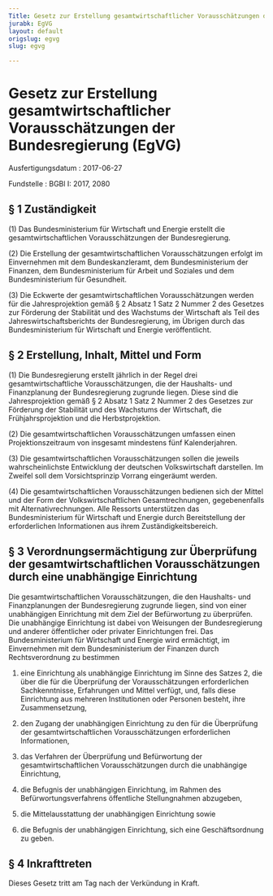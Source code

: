 ```yaml
---
Title: Gesetz zur Erstellung gesamtwirtschaftlicher Vorausschätzungen der Bundesregierung
jurabk: EgVG
layout: default
origslug: egvg
slug: egvg

---
```


# Gesetz zur Erstellung gesamtwirtschaftlicher Vorausschätzungen der Bundesregierung (EgVG)

Ausfertigungsdatum
:   2017-06-27

Fundstelle
:   BGBl I: 2017, 2080


## § 1 Zuständigkeit

(1) Das Bundesministerium für Wirtschaft und Energie erstellt die gesamtwirtschaftlichen Vorausschätzungen der Bundesregierung.

(2) Die Erstellung der gesamtwirtschaftlichen Vorausschätzungen erfolgt im Einvernehmen mit dem Bundeskanzleramt, dem Bundesministerium der Finanzen, dem Bundesministerium für Arbeit und Soziales und dem Bundesministerium für Gesundheit.

(3) Die Eckwerte der gesamtwirtschaftlichen Vorausschätzungen werden für die Jahresprojektion gemäß § 2 Absatz 1 Satz 2 Nummer 2 des Gesetzes zur Förderung der Stabilität und des Wachstums der Wirtschaft als Teil des Jahreswirtschaftsberichts der Bundesregierung, im Übrigen durch das Bundesministerium für Wirtschaft und Energie veröffentlicht.


## § 2 Erstellung, Inhalt, Mittel und Form

(1) Die Bundesregierung erstellt jährlich in der Regel drei gesamtwirtschaftliche Vorausschätzungen, die der Haushalts- und Finanzplanung der Bundesregierung zugrunde liegen. Diese sind die Jahresprojektion gemäß § 2 Absatz 1 Satz 2 Nummer 2 des Gesetzes zur Förderung der Stabilität und des Wachstums der Wirtschaft, die Frühjahrsprojektion und die Herbstprojektion.

(2) Die gesamtwirtschaftlichen Vorausschätzungen umfassen einen Projektionszeitraum von insgesamt mindestens fünf Kalenderjahren.

(3) Die gesamtwirtschaftlichen Vorausschätzungen sollen die jeweils wahrscheinlichste Entwicklung der deutschen Volkswirtschaft darstellen. Im Zweifel soll dem Vorsichtsprinzip Vorrang eingeräumt werden.

(4) Die gesamtwirtschaftlichen Vorausschätzungen bedienen sich der Mittel und der Form der Volkswirtschaftlichen Gesamtrechnungen, gegebenenfalls mit Alternativrechnungen. Alle Ressorts unterstützen das Bundesministerium für Wirtschaft und Energie durch Bereitstellung der erforderlichen Informationen aus ihrem Zuständigkeitsbereich.


## § 3 Verordnungsermächtigung zur Überprüfung der gesamtwirtschaftlichen Vorausschätzungen durch eine unabhängige Einrichtung

Die gesamtwirtschaftlichen Vorausschätzungen, die den Haushalts- und Finanzplanungen der Bundesregierung zugrunde liegen, sind von einer unabhängigen Einrichtung mit dem Ziel der Befürwortung zu überprüfen. Die unabhängige Einrichtung ist dabei von Weisungen der Bundesregierung und anderer öffentlicher oder privater Einrichtungen frei. Das Bundesministerium für Wirtschaft und Energie wird ermächtigt, im Einvernehmen mit dem Bundesministerium der Finanzen durch Rechtsverordnung zu bestimmen

1.  eine Einrichtung als unabhängige Einrichtung im Sinne des Satzes 2, die über die für die Überprüfung der Vorausschätzungen erforderlichen Sachkenntnisse, Erfahrungen und Mittel verfügt, und, falls diese Einrichtung aus mehreren Institutionen oder Personen besteht, ihre Zusammensetzung,


2.  den Zugang der unabhängigen Einrichtung zu den für die Überprüfung der gesamtwirtschaftlichen Vorausschätzungen erforderlichen Informationen,


3.  das Verfahren der Überprüfung und Befürwortung der gesamtwirtschaftlichen Vorausschätzungen durch die unabhängige Einrichtung,


4.  die Befugnis der unabhängigen Einrichtung, im Rahmen des Befürwortungsverfahrens öffentliche Stellungnahmen abzugeben,


5.  die Mittelausstattung der unabhängigen Einrichtung sowie


6.  die Befugnis der unabhängigen Einrichtung, sich eine Geschäftsordnung zu geben.





## § 4 Inkrafttreten

Dieses Gesetz tritt am Tag nach der Verkündung in Kraft.

